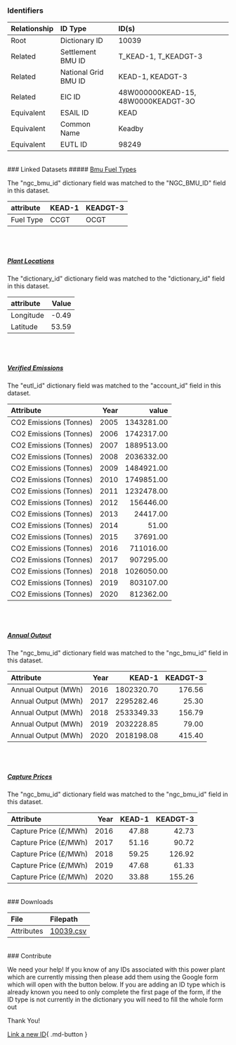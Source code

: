 ### Identifiers

| Relationship   | ID Type              | ID(s)                              |
|:---------------|:---------------------|:-----------------------------------|
| Root           | Dictionary ID        | 10039                              |
| Related        | Settlement BMU ID    | T_KEAD-1, T_KEADGT-3               |
| Related        | National Grid BMU ID | KEAD-1, KEADGT-3                   |
| Related        | EIC ID               | 48W000000KEAD-15, 48W0000KEADGT-3O |
| Equivalent     | ESAIL ID             | KEAD                               |
| Equivalent     | Common Name          | Keadby                             |
| Equivalent     | EUTL ID              | 98249                              |

<br>
### Linked Datasets
##### <a href="https://osuked.github.io/Power-Station-Dictionary/datasets/bmu-fuel-types">Bmu Fuel Types</a>



The "ngc_bmu_id" dictionary field was matched to the "NGC_BMU_ID" field in this dataset.

| attribute   | KEAD-1   | KEADGT-3   |
|:------------|:---------|:-----------|
| Fuel Type   | CCGT     | OCGT       |

<br><br>
##### <a href="https://osuked.github.io/Power-Station-Dictionary/datasets/plant-locations">Plant Locations</a>



The "dictionary_id" dictionary field was matched to the "dictionary_id" field in this dataset.

| attribute   |   Value |
|:------------|--------:|
| Longitude   |   -0.49 |
| Latitude    |   53.59 |

<br><br>
##### <a href="https://osuked.github.io/Power-Station-Dictionary/datasets/verified-emissions">Verified Emissions</a>



The "eutl_id" dictionary field was matched to the "account_id" field in this dataset.

| Attribute              |   Year |      value |
|:-----------------------|-------:|-----------:|
| CO2 Emissions (Tonnes) |   2005 | 1343281.00 |
| CO2 Emissions (Tonnes) |   2006 | 1742317.00 |
| CO2 Emissions (Tonnes) |   2007 | 1889513.00 |
| CO2 Emissions (Tonnes) |   2008 | 2036332.00 |
| CO2 Emissions (Tonnes) |   2009 | 1484921.00 |
| CO2 Emissions (Tonnes) |   2010 | 1749851.00 |
| CO2 Emissions (Tonnes) |   2011 | 1232478.00 |
| CO2 Emissions (Tonnes) |   2012 |  156446.00 |
| CO2 Emissions (Tonnes) |   2013 |   24417.00 |
| CO2 Emissions (Tonnes) |   2014 |      51.00 |
| CO2 Emissions (Tonnes) |   2015 |   37691.00 |
| CO2 Emissions (Tonnes) |   2016 |  711016.00 |
| CO2 Emissions (Tonnes) |   2017 |  907295.00 |
| CO2 Emissions (Tonnes) |   2018 | 1026050.00 |
| CO2 Emissions (Tonnes) |   2019 |  803107.00 |
| CO2 Emissions (Tonnes) |   2020 |  812362.00 |

<br><br>
##### <a href="https://osuked.github.io/Power-Station-Dictionary/datasets/annual-output">Annual Output</a>



The "ngc_bmu_id" dictionary field was matched to the "ngc_bmu_id" field in this dataset.

| Attribute           |   Year |     KEAD-1 |   KEADGT-3 |
|:--------------------|-------:|-----------:|-----------:|
| Annual Output (MWh) |   2016 | 1802320.70 |     176.56 |
| Annual Output (MWh) |   2017 | 2295282.46 |      25.30 |
| Annual Output (MWh) |   2018 | 2533349.33 |     156.79 |
| Annual Output (MWh) |   2019 | 2032228.85 |      79.00 |
| Annual Output (MWh) |   2020 | 2018198.08 |     415.40 |

<br><br>
##### <a href="https://osuked.github.io/Power-Station-Dictionary/datasets/capture-prices">Capture Prices</a>



The "ngc_bmu_id" dictionary field was matched to the "ngc_bmu_id" field in this dataset.

| Attribute             |   Year |   KEAD-1 |   KEADGT-3 |
|:----------------------|-------:|---------:|-----------:|
| Capture Price (£/MWh) |   2016 |    47.88 |      42.73 |
| Capture Price (£/MWh) |   2017 |    51.16 |      90.72 |
| Capture Price (£/MWh) |   2018 |    59.25 |     126.92 |
| Capture Price (£/MWh) |   2019 |    47.68 |      61.33 |
| Capture Price (£/MWh) |   2020 |    33.88 |     155.26 |


<br>
### Downloads


| File       | Filepath                                                                              |
|:-----------|:--------------------------------------------------------------------------------------|
| Attributes | [10039.csv](https://osuked.github.io/Power-Station-Dictionary/object_attrs/10039.csv) |


<br>
### Contribute

We need your help! If you know of any IDs associated with this power plant which are currently missing then please add them using the Google form which will open with the button below. If you are adding an ID type which is already known you need to only complete the first page of the form, if the ID type is not currently in the dictionary you will need to fill the whole form out

Thank You!

[Link a new ID](https://docs.google.com/forms/d/e/1FAIpQLSc5jRsQ7NgiLLXbwo9PUdwTQyuqbRwThltG56-o6NVSe7E_nw/viewform?usp=pp_url&entry.251912331=10039){ .md-button }